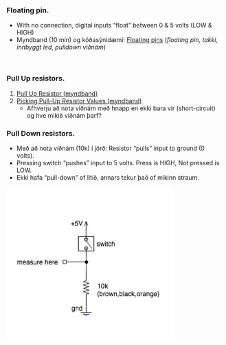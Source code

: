 ### Floating pin.
- With no connection, digital inputs “float” between 0 & 5 volts (LOW & HIGH)
- Myndband (10 mín) og kóðasýnidæmi: [Floating pins](https://www.programmingelectronics.com/floating-pins-pull-up-resistors-and-arduino/) (_floating pin, takki, innbyggt led, pulldown viðnám_)
<br>

### Pull Up resistors. 
1. [Pull Up Resistor (myndband)](https://www.youtube.com/watch?v=wxjerCHCEMg)
1. [Picking Pull-Up Resistor Values (myndband)](https://www.youtube.com/watch?v=u3Xiy2DVnI4&list=PLRIGIzu0Z7KlfGFD6gd0eMX0ozfJyrQL-&index=12)
   - Afhverju að nota viðnám með hnapp en ekki bara vír (short-circuit) og hve mikið viðnám þarf?
  
### Pull Down resistors.
- Með að nota viðnám (10k) í jörð: Resistor “pulls” input to ground (0 volts). 
- Pressing switch “pushes” input to 5 volts. Press is HIGH, Not pressed is LOW. 
- Ekki hafa “pull-down” of lítið, annars tekur það of mikinn straum.

![pulldown resistor](https://github.com/VESM2VT/Efni/blob/main/Myndir/PullDownResistor10K.png)


